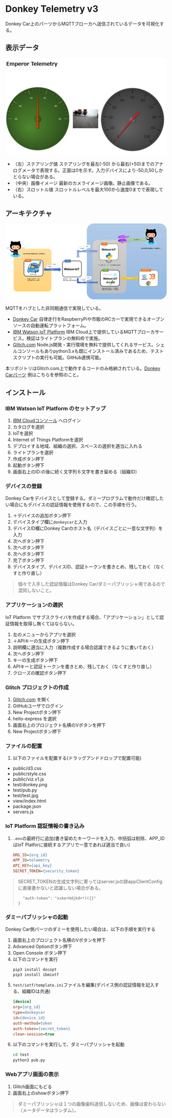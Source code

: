 # Donkey Telemetry v3

Donkey Car上のパーツからMQTTブローカへ送信されているデータを可視化する。



## 表示データ

![表示例](./assets/meter.png)

- （左）ステアリング値
   ステアリングを最左(-50) から最右(+50)までのアナログメータで表現する。正面は0を示す。入力デバイスにより-50,0,50しかとらない場合がある。
- （中央）画像イメージ
   最新のカメライメージ画像。静止画像である。
- （右）スロットル値
   スロットルレベルを最大100から速度0までで表現している。

## アーキテクチャ

![アーキテクチャ](./assets/architecture.png)

MQTTをハブとした非同期通信で実現している。

- [Donkey Car](http://donkeycar.com)
   自律走行をRaspberryPiや市販のRCカーで実現できるオープンソースの自動運転プラットフォーム。
- [IBM Watson IoT Platform](https://www.ibm.com/jp-ja/marketplace/internet-of-things-cloud)
   IBM Cloud上で提供しているMQTTブローカサービス。検証はライトプランの無料枠で実施。
- [Glitch.com](https://glitch.com)
   Node.js開発・実行環境を無料で提供してくれるサービス。シェルコンソールもありpython3.xも既にインストール済みであるため、テストスクリプトの実行も可能。GitHub連携可能。

本リポジトリはGlitch.com上で動作するコードのみ格納されている。[Donkey Carパーツ](https://github.com/coolerking/donkeypart_telemetry) 側はこちらを参照のこと。

## インストール

### IBM Watson IoT Platform のセットアップ

1. [IBM Cloudコンソール](https://console.bluemix.net/login) へログイン
2. カタログを選択
3. IoTを選択
4. Internet of Things Platformを選択
5. デプロイする地域、組織の選択、スペースの選択を適当に入れる
6. ライトプランを選択
7. 作成ボタン押下
8. 起動ボタン押下
9. 画面右上のID:の後に続く文字列６文字を書き留める（組織ID）

### デバイスの登録

Donkey Carをデバイスとして登録する。ダミープログラムで動作だけ確認したい場合にもデバイスの認証情報を使用するので、この手順を行う。

1. ＋デバイスの追加ボタン押下
2. デバイスタイプ欄に`donkeycar`と入力
3. デバイスID欄にDonkey Carのホスト名（デバイスごとに一意な文字列）を入力
4. 次へボタン押下
5. 次へボタン押下
6. 次へボタン押下
7. 完了ボタン押下
6. デバイスタイプ、デバイスID、認証トークンを書きとめ、残しておく（なくすと作り直し）

> 個々で入手した認証情報はDonkey Car/ダミーパブリッシャ用であるので混同しないこと。


### アプリケーションの選択

IoT Platform でサブスクライバを作成する場合、「アプリケーション」として認証情報を取得し無くてはならない。

1. 左のメニューからアプリを選択
2. ＋APIキーの生成ボタン押下
3. 説明欄に適当に入力（複数作成する場合認識できるように書いておく）
4. 次へボタン押下
5. キーの生成ボタン押下
6. APIキーと認証トークンを書きとめ、残しておく（なくすと作り直し）
7. クローズの確認ボタン押下 


### Glitch プロジェクトの作成

1. [Glitch.com](https://glitch.com) を開く
2. GitHubユーザでログイン
3. New Projectボタン押下
4. hello-express を選択
5. 画面右上のプロジェクト名横のVボタンを押下
6. New Projectボタン押下

### ファイルの配置

1. 以下のファイルを配置する(ドラッグアンドドロップで配置可能)

* public/d3.css
* public/style.css
* public/viz.v1.js
* test/donkey.png
* test/pub.py
* test/test.jpg
* view/index.html
* package.json
* servers.js

### IoT Platform 認証情報の書き込み

1. `.env`の最終行に追加(書き留めたキーワードを入力、中括弧は削除、APP_IDはIoT Platforに接続するアプリで一意であれば適当で良い)
   ```ini
   ORG_ID={org_id}
   APP_ID=telemetry
   API_KEY={api_key}
   SECRET_TOKEN={security_token}
   ``` 

> SECRET_TOKENの生成文字列に寄ってはserver.jsの辞appClientConfigに直接書かないと認識しない場合がある。
> ```
>   "auth-token": "xskerHdjkd+*)({}"
> }
> ```

### ダミーパブリッシャの起動

Donkey Car側パーツのダミーを使用したい場合は、以下の手順を実行する

1. 画面右上のプロジェクト名横のVボタンを押下
2. Advanced Optionボタン押下
3. Open Console ボタン押下
4. 以下のコマンドを実行
   ```
   pip3 install docopt
   pip3 install ibmiotf
   ```
5. `test/iotf/template.ini`ファイルを編集(デバイス側の認証情報を記入する、組織IDは共通)
   ```ini
   [device]
   org={org_id}
   type=donkeycar
   id={device_id}
   auth-method=token
   auth-token={secret_token}
   clean-session=true
   ```
6. 以下のコマンドを実行して、ダミーパブリッシャを起動
   ```bash
   cd test
   python3 pub.py
   ```

### Webアプリ画面の表示

1. Glitch画面にもどる
2. 画面右上のshowボタン押下

> ダミーパブリッシャは１つの画像歯科送信しないため、画像は変わらない（メータデータはランダム）。
